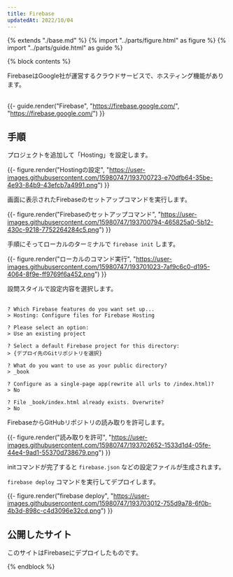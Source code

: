 ```yaml
---
title: Firebase
updatedAt: 2022/10/04
---
```

{% extends "./base.md" %}
{% import "../parts/figure.html" as figure %}
{% import "../parts/guide.html" as guide %}

{% block contents %}

FirebaseはGoogle社が運営するクラウドサービスで、ホスティング機能があります。
<br>
<br>

{{- guide.render("Firebase", "https://firebase.google.com/", "https://firebase.google.com/") }}

## 手順

プロジェクトを追加して「Hosting」を設定します。

{{- figure.render("Hostingの設定", "https://user-images.githubusercontent.com/15980747/193700723-e70dfb64-35be-4e93-84b9-43efcb7a4991.png") }}

画面に表示されたFirebaseのセットアップコマンドを実行します。

{{- figure.render("Firebaseのセットアップコマンド", "https://user-images.githubusercontent.com/15980747/193700794-465825a0-5b12-430c-9218-7752264284c5.png") }}

手順にそってローカルのターミナルで `firebase init` します。

{{- figure.render("ローカルのコマンド実行", "https://user-images.githubusercontent.com/15980747/193701023-7af9c6c0-d195-4064-8f9e-ff9769f6a452.png") }}

設問スタイルで設定内容を選択します。
<br>
<br>

```shell
? Which Firebase features do you want set up...
> Hosting: Configure files for Firebase Hosting

? Please select an option:
> Use an existing project

? Select a default Firebase project for this directory:
> {デプロイ先のGitリポジトリを選択}

? What do you want to use as your public directory?
> _book

? Configure as a single-page app(rewrite all urls to /index.html)?
> No

? File _book/index.html already exists. Overwrite?
> No
```

FirebaseからGitHubリポジトリの読み取りを許可します。

{{- figure.render("読み取りを許可", "https://user-images.githubusercontent.com/15980747/193702652-1533d1d4-05fe-44e4-9ad1-55370d738679.png") }}

initコマンドが完了すると `firebase.json` などの設定ファイルが生成されます。
<br>

`firebase deploy` コマンドを実行してデプロイします。

{{- figure.render("firebase deploy", "https://user-images.githubusercontent.com/15980747/193703012-755d9a78-6f0b-4b3d-898c-c4d3096e32cd.png") }}

## 公開したサイト

このサイトはFirebaseにデプロイしたものです。

{% endblock %}
